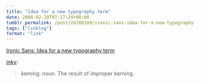 ```yaml
---
title: "Idea for a new typography term"
date: 2008-02-20T07:17:24+00:00
tumblr_permalink: /post/26788189/ironic-sans-idea-for-a-new-typography-term
tags: ["linklog"]
format: "link"
---
```


[Ironic Sans: Idea for a new typography term][1]

<a href="http://found.boxofjunk.ws/post/26743932">inky</a>:

> keming: <i>noun</i>. The result of improper kerning.

[1]: http://www.ironicsans.com/2008/02/idea_a_new_typography_term.html
